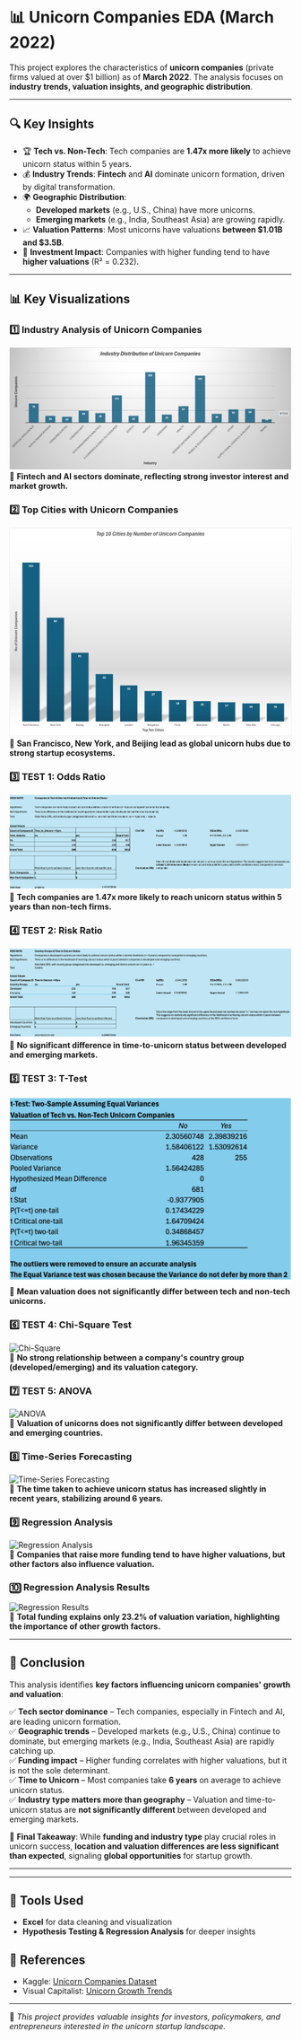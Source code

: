 # 📊 Unicorn Companies EDA (March 2022)

This project explores the characteristics of **unicorn companies** (private firms valued at over $1 billion) as of **March 2022**. The analysis focuses on **industry trends, valuation insights, and geographic distribution**.

---

## 🔍 Key Insights

- 🏆 **Tech vs. Non-Tech**: Tech companies are **1.47x more likely** to achieve unicorn status within 5 years.
- 💰 **Industry Trends**: **Fintech** and **AI** dominate unicorn formation, driven by digital transformation.
- 🌍 **Geographic Distribution**:  
  - **Developed markets** (e.g., U.S., China) have more unicorns.  
  - **Emerging markets** (e.g., India, Southeast Asia) are growing rapidly.  
- 📈 **Valuation Patterns**: Most unicorns have valuations **between $1.01B and $3.5B**.
- 🚀 **Investment Impact**: Companies with higher funding tend to have **higher valuations** (R² = 0.232).  

---

## 📊 Key Visualizations  

### **1️⃣ Industry Analysis of Unicorn Companies**
![Industry Analysis](https://github.com/A1Aniemeke/Unicorn-Companies-EDA/blob/main/visuals:/Industry%20Analysis%20of%20Unicorn%20Companies.png?raw=true)
🔹 **Fintech and AI sectors dominate, reflecting strong investor interest and market growth.**

### **2️⃣ Top Cities with Unicorn Companies**
![Top Cities](https://github.com/A1Aniemeke/Unicorn-Companies-EDA/blob/main/visuals:/Top%20Cities%20with%20Unicorn%20Companies.png?raw=true)
🔹 **San Francisco, New York, and Beijing lead as global unicorn hubs due to strong startup ecosystems.**

### **3️⃣ TEST 1: Odds Ratio**
![Odds Ratio](https://github.com/A1Aniemeke/Unicorn-Companies-EDA/blob/main/visuals:/TEST%201-%20ODDS%20RATIO.png?raw=true) 
🔹 **Tech companies are 1.47x more likely to reach unicorn status within 5 years than non-tech firms.**

### **4️⃣ TEST 2: Risk Ratio**
![Risk Ratio](https://github.com/A1Aniemeke/Unicorn-Companies-EDA/blob/main/visuals:/TEST%202-%20RISK%20RATIO.png?raw=true)  
🔹 **No significant difference in time-to-unicorn status between developed and emerging markets.**

### **5️⃣ TEST 3: T-Test**
![T-Test](https://github.com/A1Aniemeke/Unicorn-Companies-EDA/blob/main/visuals:/TEST%203%20-%20T-TEST.png?raw=true)  
🔹 **Mean valuation does not significantly differ between tech and non-tech unicorns.**

### **6️⃣ TEST 4: Chi-Square Test**
![Chi-Square](visuals/TEST%204-%20CHI-SQUARE.png)  
🔹 **No strong relationship between a company's country group (developed/emerging) and its valuation category.**

### **7️⃣ TEST 5: ANOVA**
![ANOVA](visuals/TEST%205-ANOVA.png)  
🔹 **Valuation of unicorns does not significantly differ between developed and emerging countries.**

### **8️⃣ Time-Series Forecasting**
![Time-Series Forecasting](visuals/Time-series%20Forecasting.png)  
🔹 **The time taken to achieve unicorn status has increased slightly in recent years, stabilizing around 6 years.**

### **9️⃣ Regression Analysis**
![Regression Analysis](visuals/Regression%20Analysis.png)  
🔹 **Companies that raise more funding tend to have higher valuations, but other factors also influence valuation.**

### **🔟 Regression Analysis Results**
![Regression Results](visuals/Regression%20Analysis%20Results.png)  
🔹 **Total funding explains only 23.2% of valuation variation, highlighting the importance of other growth factors.**

---

## 📢 Conclusion

This analysis identifies **key factors influencing unicorn companies' growth and valuation**:  

✅ **Tech sector dominance** – Tech companies, especially in Fintech and AI, are leading unicorn formation.  
✅ **Geographic trends** – Developed markets (e.g., U.S., China) continue to dominate, but emerging markets (e.g., India, Southeast Asia) are rapidly catching up.  
✅ **Funding impact** – Higher funding correlates with higher valuations, but it is not the sole determinant.  
✅ **Time to Unicorn** – Most companies take **6 years** on average to achieve unicorn status.  
✅ **Industry type matters more than geography** – Valuation and time-to-unicorn status are **not significantly different** between developed and emerging markets.  

📌 **Final Takeaway**: While **funding and industry type** play crucial roles in unicorn success, **location and valuation differences are less significant than expected**, signaling **global opportunities** for startup growth.  

---



---

## 🚀 Tools Used
- **Excel** for data cleaning and visualization
- **Hypothesis Testing & Regression Analysis** for deeper insights  

## 📌 References
- Kaggle: [Unicorn Companies Dataset](https://www.kaggle.com/datasets/deepcontractor/unicorn-companies-dataset)
- Visual Capitalist: [Unicorn Growth Trends](https://www.visualcapitalist.com/)

---

📢 *This project provides valuable insights for investors, policymakers, and entrepreneurs interested in the unicorn startup landscape.*
